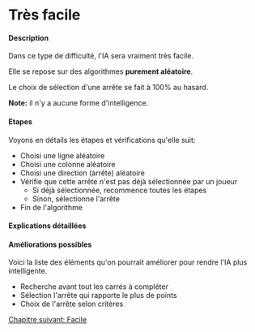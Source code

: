 # Très facile

#### Description

Dans ce type de difficulté, l'IA sera vraiment très facile.

Elle se repose sur des algorithmes **purement aléatoire**.

Le choix de sélection d'une arrête se fait à 100% au hasard.

**Note:** il n'y a aucune forme d'intelligence.

#### Etapes

Voyons en détails les étapes et vérifications qu'elle suit:

- Choisi une ligne aléatoire
- Choisi une colonne aléatoire
- Choisi une direction (arrête) aléatoire
- Vérifie que cette arrête n'est pas déjà sélectionnée par un joueur
   - Si déjà sélectionnée, recommence toutes les étapes
   - Sinon, sélectionne l'arrête
- Fin de l'algorithme

#### Explications détaillées

#### Améliorations possibles

Voici la liste des éléments qu'on pourrait améliorer pour rendre l'IA plus intelligente.

- Recherche avant tout les carrés à compléter
- Sélection l'arrête qui rapporte le plus de points
- Choix de l'arrête selon critères

<a href="{{ site.baseUrl }}config/easy/" class="btn btn-green">Chapitre suivant: Facile</a>
